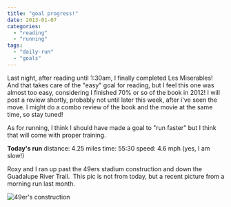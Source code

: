```yaml
---
title: "goal progress!"
date: 2013-01-07
categories: 
  - "reading"
  - "running"
tags: 
  - "daily-run"
  - "goals"
---
```


Last night, after reading until 1:30am, I finally completed Les Miserables! And that takes care of the "easy" goal for reading, but I feel this one was almost too easy, considering I finished 70% or so of the book in 2012! I will post a review shortly, probably not until later this week, after i've seen the move. I might do a combo review of the book and the movie at the same time, so stay tuned!

As for running, I think I should have made a goal to "run faster" but I think that will come with proper training.

**Today's run** distance: 4.25 miles time: 55:30 speed: 4.6 mph (yes, I am slow!)

Roxy and I ran up past the 49ers stadium construction and down the Guadalupe River Trail.  This pic is not from today, but a recent picture from a morning run last month.

![49er's construction](images/Photo1-300x225.jpg)
